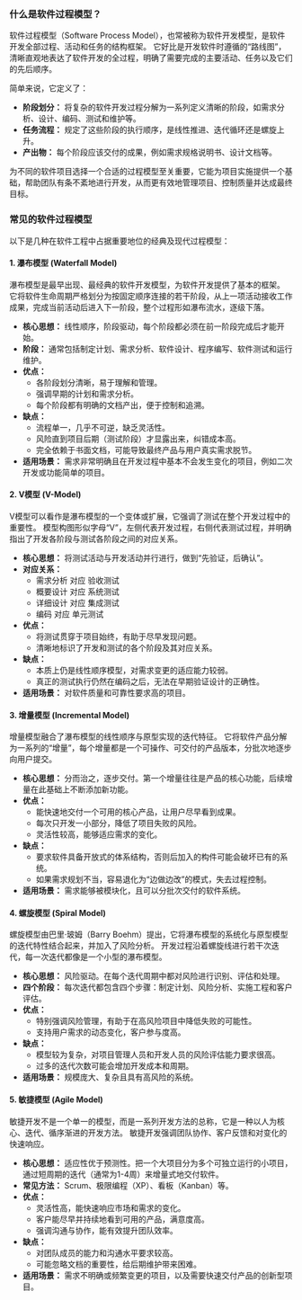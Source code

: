 ### 什么是软件过程模型？

软件过程模型（Software Process Model），也常被称为软件开发模型，是软件开发全部过程、活动和任务的结构框架。 它好比是开发软件时遵循的“路线图”，清晰直观地表达了软件开发的全过程，明确了需要完成的主要活动、任务以及它们的先后顺序。

简单来说，它定义了：
*   **阶段划分：** 将复杂的软件开发过程分解为一系列定义清晰的阶段，如需求分析、设计、编码、测试和维护等。
*   **任务流程：** 规定了这些阶段的执行顺序，是线性推进、迭代循环还是螺旋上升。
*   **产出物：** 每个阶段应该交付的成果，例如需求规格说明书、设计文档等。

为不同的软件项目选择一个合适的过程模型至关重要，它能为项目实施提供一个基础，帮助团队有条不紊地进行开发，从而更有效地管理项目、控制质量并达成最终目标。

### 常见的软件过程模型

以下是几种在软件工程中占据重要地位的经典及现代过程模型：

#### 1. 瀑布模型 (Waterfall Model)

瀑布模型是最早出现、最经典的软件开发模型，为软件开发提供了基本的框架。 它将软件生命周期严格划分为按固定顺序连接的若干阶段，从上一项活动接收工作成果，完成当前活动后进入下一阶段，整个过程形如瀑布流水，逐级下落。

*   **核心思想：** 线性顺序，阶段驱动，每个阶段都必须在前一阶段完成后才能开始。
*   **阶段：** 通常包括制定计划、需求分析、软件设计、程序编写、软件测试和运行维护。
*   **优点：**
    *   各阶段划分清晰，易于理解和管理。
    *   强调早期的计划和需求分析。
    *   每个阶段都有明确的文档产出，便于控制和追溯。
*   **缺点：**
    *   流程单一，几乎不可逆，缺乏灵活性。
    *   风险直到项目后期（测试阶段）才显露出来，纠错成本高。
    *   完全依赖于书面文档，可能导致最终产品与用户真实需求脱节。
*   **适用场景：** 需求非常明确且在开发过程中基本不会发生变化的项目，例如二次开发或功能简单的项目。

#### 2. V模型 (V-Model)

V模型可以看作是瀑布模型的一个变体或扩展，它强调了测试在整个开发过程中的重要性。 模型构图形似字母“V”，左侧代表开发过程，右侧代表测试过程，并明确指出了开发各阶段与测试各阶段之间的对应关系。

*   **核心思想：** 将测试活动与开发活动并行进行，做到“先验证，后确认”。
*   **对应关系：**
    *   需求分析 对应 验收测试
    *   概要设计 对应 系统测试
    *   详细设计 对应 集成测试
    *   编码 对应 单元测试
*   **优点：**
    *   将测试贯穿于项目始终，有助于尽早发现问题。
    *   清晰地标识了开发和测试的各个阶段及其对应关系。
*   **缺点：**
    *   本质上仍是线性顺序模型，对需求变更的适应能力较弱。
    *   真正的测试执行仍然在编码之后，无法在早期验证设计的正确性。
*   **适用场景：** 对软件质量和可靠性要求高的项目。

#### 3. 增量模型 (Incremental Model)

增量模型融合了瀑布模型的线性顺序与原型实现的迭代特征。 它将软件产品分解为一系列的“增量”，每个增量都是一个可操作、可交付的产品版本，分批次地逐步向用户提交。

*   **核心思想：** 分而治之，逐步交付。第一个增量往往是产品的核心功能，后续增量在此基础上不断添加新功能。
*   **优点：**
    *   能快速地交付一个可用的核心产品，让用户尽早看到成果。
    *   每次只开发一小部分，降低了项目失败的风险。
    *   灵活性较高，能够适应需求的变化。
*   **缺点：**
    *   要求软件具备开放式的体系结构，否则后加入的构件可能会破坏已有的系统。
    *   如果需求规划不当，容易退化为“边做边改”的模式，失去过程控制。
*   **适用场景：** 需求能够被模块化，且可以分批次交付的软件系统。

#### 4. 螺旋模型 (Spiral Model)

螺旋模型由巴里·玻姆（Barry Boehm）提出，它将瀑布模型的系统化与原型模型的迭代特性结合起来，并加入了风险分析。 开发过程沿着螺旋线进行若干次迭代，每一次迭代都像是一个小型的瀑布模型。

*   **核心思想：** 风险驱动。在每个迭代周期中都对风险进行识别、评估和处理。
*   **四个阶段：** 每次迭代都包含四个步骤：制定计划、风险分析、实施工程和客户评估。
*   **优点：**
    *   特别强调风险管理，有助于在高风险项目中降低失败的可能性。
    *   支持用户需求的动态变化，客户参与度高。
*   **缺点：**
    *   模型较为复杂，对项目管理人员和开发人员的风险评估能力要求很高。
    *   过多的迭代次数可能会增加开发成本和周期。
*   **适用场景：** 规模庞大、复杂且具有高风险的系统。

#### 5. 敏捷模型 (Agile Model)

敏捷开发不是一个单一的模型，而是一系列开发方法的总称，它是一种以人为核心、迭代、循序渐进的开发方法。 敏捷开发强调团队协作、客户反馈和对变化的快速响应。

*   **核心思想：** 适应性优于预测性。把一个大项目分为多个可独立运行的小项目，通过短周期的迭代（通常为1-4周）来增量式地交付软件。
*   **常见方法：** Scrum、极限编程（XP）、看板（Kanban）等。
*   **优点：**
    *   灵活性高，能快速响应市场和需求的变化。
    *   客户能尽早并持续地看到可用的产品，满意度高。
    *   强调沟通与协作，能有效提升团队效率。
*   **缺点：**
    *   对团队成员的能力和沟通水平要求较高。
    *   可能忽略文档的重要性，给后期维护带来困难。
*   **适用场景：** 需求不明确或频繁变更的项目，以及需要快速交付产品的创新型项目。